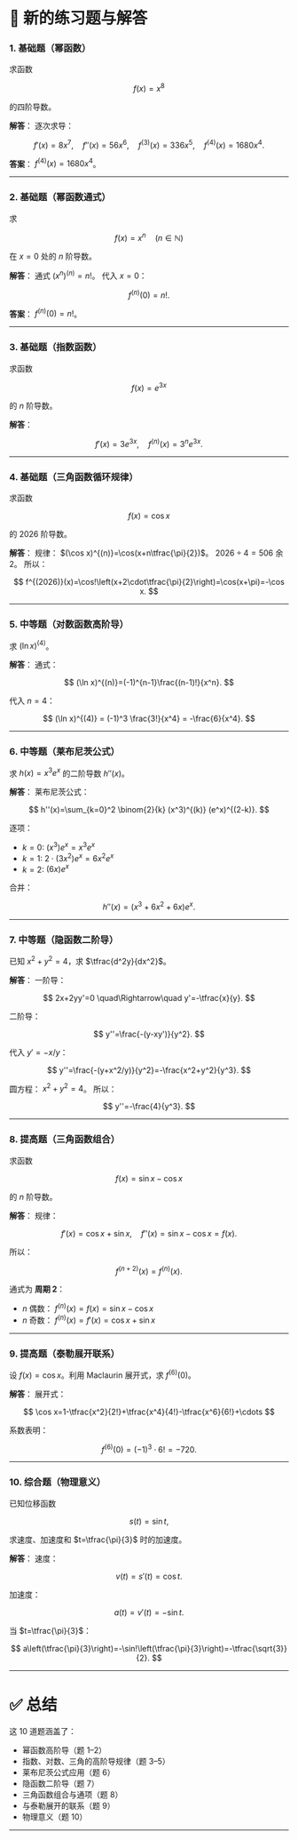 
# 📘 新的练习题与解答

### 1. 基础题（幂函数）

求函数

$$
f(x)=x^8
$$

的四阶导数。

**解答**：
逐次求导：

$$
f'(x)=8x^7,\quad f''(x)=56x^6,\quad f^{(3)}(x)=336x^5,\quad f^{(4)}(x)=1680x^4.
$$

**答案**： $f^{(4)}(x)=1680x^4$。

---

### 2. 基础题（幂函数通式）

求

$$
f(x)=x^n \quad (n\in\mathbb N)
$$

在 $x=0$ 处的 $n$ 阶导数。

**解答**：
通式 $(x^n)^{(n)}=n!$。
代入 $x=0$：

$$
f^{(n)}(0)=n!.
$$

**答案**： $f^{(n)}(0)=n!$。

---

### 3. 基础题（指数函数）

求函数

$$
f(x)=e^{3x}
$$

的 $n$ 阶导数。

**解答**：

$$
f'(x)=3e^{3x},\quad f^{(n)}(x)=3^n e^{3x}.
$$

---

### 4. 基础题（三角函数循环规律）

求函数

$$
f(x)=\cos x
$$

的 $2026$ 阶导数。

**解答**：
规律： $(\cos x)^{(n)}=\cos(x+n\tfrac{\pi}{2})$。
$2026 \div 4 = 506$ 余 2。
所以：

$$
f^{(2026)}(x)=\cos!\left(x+2\cdot\tfrac{\pi}{2}\right)=\cos(x+\pi)=-\cos x.
$$

---

### 5. 中等题（对数函数高阶导）

求 $(\ln x)^{(4)}$。

**解答**：
通式：

$$
(\ln x)^{(n)}=(-1)^{n-1}\frac{(n-1)!}{x^n}.
$$

代入 $n=4$：

$$
(\ln x)^{(4)} = (-1)^3 \frac{3!}{x^4} = -\frac{6}{x^4}.
$$

---

### 6. 中等题（莱布尼茨公式）

求 $h(x)=x^3 e^x$ 的二阶导数 $h''(x)$。

**解答**：
莱布尼茨公式：

$$
h''(x)=\sum_{k=0}^2 \binom{2}{k} (x^3)^{(k)} (e^x)^{(2-k)}.
$$

逐项：

* $k=0$: $(x^3)e^x = x^3 e^x$
* $k=1$: $2\cdot (3x^2)e^x=6x^2 e^x$
* $k=2$: $(6x)e^x$

合并：

$$
h''(x)=(x^3+6x^2+6x)e^x.
$$

---

### 7. 中等题（隐函数二阶导）

已知 $x^2+y^2=4$，求 $\tfrac{d^2y}{dx^2}$。

**解答**：
一阶导：

$$
2x+2yy'=0 \quad\Rightarrow\quad y'=-\tfrac{x}{y}.
$$

二阶导：

$$
y''=\frac{-(y-xy')}{y^2}.
$$

代入 $y'=-x/y$：

$$
y''=\frac{-(y+x^2/y)}{y^2}=-\frac{x^2+y^2}{y^3}.
$$

圆方程： $x^2+y^2=4$。
所以：

$$
y''=-\frac{4}{y^3}.
$$

---

### 8. 提高题（三角函数组合）

求函数

$$
f(x)=\sin x - \cos x
$$

的 $n$ 阶导数。

**解答**：
规律：

$$
f'(x)=\cos x+\sin x,\quad f''(x)=\sin x - \cos x=f(x).
$$

所以：

$$
f^{(n+2)}(x)=f^{(n)}(x).
$$

通式为 **周期 2**：

* $n$ 偶数： $f^{(n)}(x)=f(x)=\sin x-\cos x$
* $n$ 奇数： $f^{(n)}(x)=f'(x)=\cos x+\sin x$

---

### 9. 提高题（泰勒展开联系）

设 $f(x)=\cos x$。利用 Maclaurin 展开式，求 $f^{(6)}(0)$。

**解答**：
展开式：

$$
\cos x=1-\tfrac{x^2}{2!}+\tfrac{x^4}{4!}-\tfrac{x^6}{6!}+\cdots
$$

系数表明：

$$
f^{(6)}(0)=(-1)^3\cdot 6!= -720.
$$

---

### 10. 综合题（物理意义）

已知位移函数

$$
s(t)=\sin t,
$$

求速度、加速度和 $t=\tfrac{\pi}{3}$ 时的加速度。

**解答**：
速度：

$$
v(t)=s'(t)=\cos t.
$$

加速度：

$$
a(t)=v'(t)=-\sin t.
$$

当 $t=\tfrac{\pi}{3}$：

$$
a\left(\tfrac{\pi}{3}\right)=-\sin!\left(\tfrac{\pi}{3}\right)=-\tfrac{\sqrt{3}}{2}.
$$

---

# ✅ 总结

这 10 道题涵盖了：

* 幂函数高阶导（题 1–2）
* 指数、对数、三角的高阶导规律（题 3–5）
* 莱布尼茨公式应用（题 6）
* 隐函数二阶导（题 7）
* 三角函数组合与通项（题 8）
* 与泰勒展开的联系（题 9）
* 物理意义（题 10）

---


